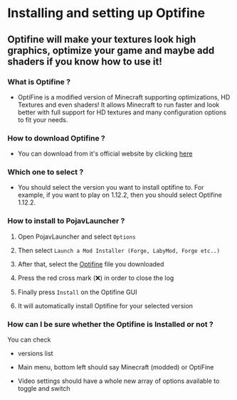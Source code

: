 # Installing and setting up Optifine

## Optifine will make your textures look high graphics, optimize your game and maybe add shaders if you know how to use it!

### What is Optifine ?

* OptiFine is a modified version of Minecraft supporting optimizations, HD Textures and even shaders! It allows Minecraft to run faster and look better with full support for HD textures and many configuration options to fit your needs.

### How to download Optifine ?

* You can download from it's official website by clicking [here](https://www.optifine.net/downloads)

### Which one to select ?

* You should select the version you want to install optifine to. For example, if you want to play on 1.12.2, then you should select Optifine 1.12.2.

### How to install to PojavLauncher ?

1. Open PojavLauncher and select `Options`

2. Then select `Launch a Mod Installer (Forge, LabyMod, Forge etc..)`

3. After that, select the [Optifine](https://optifine.net/home) file you downloaded

4. Press the red cross mark (❌) in order to close the log

5. Finally press `Install` on the Optifine GUI
 
6. It will automatically install Optifine for your selected version

### How can I be sure whether the Optifine is Installed or not ?

You can check

  - versions list
  
  - Main menu, bottom left should say Minecraft (modded) or OptiFine
  
  - Video settings should have a whole new array of options available to toggle and switch


























